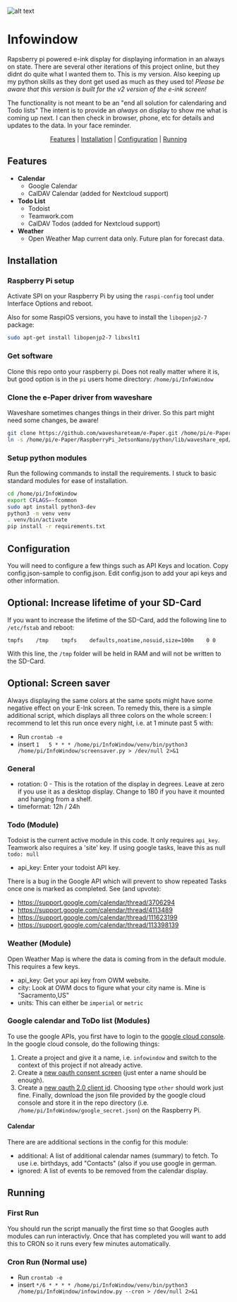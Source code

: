 ![alt text](infowindow.jpg)


# Infowindow
Rapsberry pi powered e-ink display for displaying information in an always on state. There are several other iterations
of this project online, but they didnt do quite what I wanted them to. This is my version. Also keeping up my python
skills as they dont get used as much as they used to!
*Please be aware that this version is built for the v2 version of the e-ink screen!*

The functionality is not meant to be an "end all solution for calendaring and Todo lists" The intent is to provide an
*always  on* display to show me what is coming up next. I can then check in browser, phone, etc for details and updates
to the data. In your face reminder.
<div align="center">
  <a href="#features">Features</a> |
  <a href="#installation">Installation</a> | 
  <a href="#configuration">Configuration</a> | 
  <a href="#running">Running</a>
</div>

## Features
* **Calendar**
  * Google Calendar
  * CalDAV Calendar (added for Nextcloud support)
* **Todo List**
  * Todoist
  * Teamwork.com
  * CalDAV Todos (added for Nextcloud support)
* **Weather**
  * Open Weather Map current data only. Future plan for forecast data.

## Installation
### Raspberry Pi setup
Activate SPI on your Raspberry Pi by using the `raspi-config` tool under Interface Options and reboot.

Also for some RaspiOS versions, you have to install the `libopenjp2-7` package: 
```bash
sudo apt-get install libopenjp2-7 libxslt1
```

### Get software
Clone this repo onto your raspberry pi. Does not really matter where it is, but good option is in the `pi` users home
directory: `/home/pi/InfoWindow`

### Clone the e-Paper driver from waveshare
Waveshare sometimes changes things in their driver. So this part might need some changes, be aware!
```bash
git clone https://github.com/waveshareteam/e-Paper.git /home/pi/e-Paper
ln -s /home/pi/e-Paper/RaspberryPi_JetsonNano/python/lib/waveshare_epd/ /home/pi/InfoWindow/driver
```

### Setup python modules
Run the following commands to install the requirements. I stuck to basic standard modules for
ease of installation.
```bash
cd /home/pi/InfoWindow
export CFLAGS=-fcommon
sudo apt install python3-dev
python3 -m venv venv
. venv/bin/activate
pip install -r requirements.txt
```

## Configuration
You will need to configure a few things such as API Keys and location. Copy config.json-sample to config.json. Edit
config.json to add your api keys and other information.

## Optional: Increase lifetime of your SD-Card
If you want to increase the lifetime of the SD-Card, add the following line to `/etc/fstab` and reboot: 

`tmpfs    /tmp    tmpfs    defaults,noatime,nosuid,size=100m    0 0`

With this line, the `/tmp` folder will be held in RAM and will not be written to the SD-Card.

## Optional: Screen saver 
Always displaying the same colors at the same spots might have some negative effect on your E-Ink screen. To remedy
this, there is a simple additional script, which displays all three colors on the whole screen: I recommend to let
this run once every night, i.e. at 1 minute past 5 with:
* Run `crontab -e`
* insert `1   5 * * * /home/pi/InfoWindow/venv/bin/python3 /home/pi/InfoWindow/screensaver.py > /dev/null 2>&1`

### General
* rotation: 0 - This is the rotation of the display in degrees. Leave at zero if you use it as a desktop display. Change
to 180 if you have it mounted and hanging from a shelf.
* timeformat: 12h / 24h

### Todo (Module)
Todoist is the current active module in this code. It only requires `api_key`. Teamwork also requires a 'site' key. If
using google tasks, leave this as null `todo: null`
* api_key: Enter your todoist API key.

There is a bug in the Google API which will prevent to show repeated Tasks once one is marked as completed. See (and
upvote): 
* https://support.google.com/calendar/thread/3706294
* https://support.google.com/calendar/thread/4113489
* https://support.google.com/calendar/thread/111623199
* https://support.google.com/calendar/thread/113398139

### Weather (Module)
Open Weather Map is where the data is coming from in the default module. This requires a few keys.
* api_key: Get your api key from OWM website.
* city: Look at OWM docs to figure what your city name is. Mine is "Sacramento,US"
* units: This can either be `imperial` or `metric`

### Google calendar and ToDo list (Modules)
To use the google APIs, you first have to login to the [google cloud console](https://console.cloud.google.com/apis/).
In the google cloud console, do the following things:
1) Create a project and give it a name, i.e. `infowindow` and switch to the context of this project if not already
   active.
2) Create a [new oauth consent screen](https://console.cloud.google.com/apis/credentials/consent) (just enter a name
   should be enough).
3) Create a [new oauth 2.0 client id](https://console.cloud.google.com/apis/credentials). Choosing type `other` should
   work just fine. Finally, download the json file provided by the google cloud console and store it in the repo
   directory (i.e. `/home/pi/InfoWindow/google_secret.json`) on the Raspberry Pi.  

#### Calendar
There are are additional sections in the config for this module:
* additional: A list of additional calendar names (summary) to fetch. To use i.e. birthdays, add "Contacts" (also if
              you use google in german.
* ignored: A list of events to be removed from the calendar display.
        
## Running
### First Run
You should run the script manually the first time so that Googles auth modules can run interactivly. Once that has
completed you will want to add this to CRON so it runs every few minutes automatically.

### Cron Run (Normal use)
* Run `crontab -e`
* insert `*/6 * * * * /home/pi/InfoWindow/venv/bin/python3 /home/pi/InfoWindow/infowindow.py --cron > /dev/null 2>&1` 
